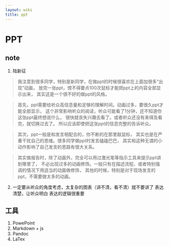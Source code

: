 ```yaml
---
layout: wiki
title: ppt
---
```


# PPT

## note
1. 陆新征

>我注意到很多同学，特别是新同学，在做ppt的时候很喜欢在上面加很多“出现”动画，
>放完一张ppt，恨不得要点100次鼠标才能把ppt上的内容全部显示出来，
>其实这是一个很不好的做ppt的风格。 

>首先，ppt需要给听众高信息量和足够的理解时间。动画过多，要很久ppt才能全部显示，
>这个非常影响听众的阅读，听众可能看了1分钟，还不知道你这张ppt最终想说什么，
>很快就丧失兴趣去看了。或者听众还没有来得及看完，就切换过去了。
>所以应该即使把这张ppt的信息完整的告诉听众。 

>其次，ppt一般是和发言相配合的，你不断的在那里敲鼠标，
>其实也是在严重干扰自己的思维。很多同学做ppt时发言磕磕巴巴，
>其实和这种无谓的小动作影响了自己发言的思路有很大关系。 

>其实做报告时，除了动画外，完全可以用过激光笔等指示工具来提示ppt讲到哪里了，
>不必出现过多的动画修饰。一般只有在描述流程、或者特别强调的情况下用适当的动画做修饰，
>其他的时候，特别是对于现场发言的ppt，不需要做太多的动画。 

2. 一定要从听众的角度考虑，太复杂的图表（讲不清，看不清）就不要讲了
   表达清楚，让听众明白
   表达的逻辑很重要

## 工具
   1. PowePoint
   2. Markdown + js
   3. Pandoc
   4. LaTex
